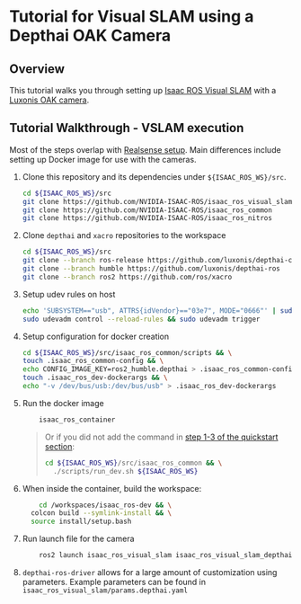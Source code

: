 # Tutorial for Visual SLAM using a Depthai OAK Camera


## Overview

This tutorial walks you through setting up [Isaac ROS Visual SLAM](https://github.com/NVIDIA-ISAAC-ROS/isaac_ros_visual_slam) with a [Luxonis OAK camera](https://www.luxonis.com/).


## Tutorial Walkthrough - VSLAM execution

Most of the steps overlap with [Realsense setup](./tutorial-realsense.md). Main differences include setting up Docker image for use with the cameras.

1. Clone this repository and its dependencies under `${ISAAC_ROS_WS}/src`.

    ```bash
    cd ${ISAAC_ROS_WS}/src
    git clone https://github.com/NVIDIA-ISAAC-ROS/isaac_ros_visual_slam
    git clone https://github.com/NVIDIA-ISAAC-ROS/isaac_ros_common
    git clone https://github.com/NVIDIA-ISAAC-ROS/isaac_ros_nitros
    ```
2. Clone `depthai` and `xacro` repositories to the workspace

    ```bash
    cd ${ISAAC_ROS_WS}/src
    git clone --branch ros-release https://github.com/luxonis/depthai-core
    git clone --branch humble https://github.com/luxonis/depthai-ros
    git clone --branch ros2 https://github.com/ros/xacro
    ```
3. Setup udev rules on host

    ```bash
    echo 'SUBSYSTEM=="usb", ATTRS{idVendor}=="03e7", MODE="0666"' | sudo tee /etc/udev/rules.d/80-movidius.rules
    sudo udevadm control --reload-rules && sudo udevadm trigger
    ```

4. Setup configuration for docker creation

    ```bash
    cd ${ISAAC_ROS_WS}/src/isaac_ros_common/scripts && \
    touch .isaac_ros_common-config && \
    echo CONFIG_IMAGE_KEY=ros2_humble.depthai > .isaac_ros_common-config && \
    touch .isaac_ros_dev-dockerargs && \
    echo "-v /dev/bus/usb:/dev/bus/usb" > .isaac_ros_dev-dockerargs
    ```
5. Run the docker image

    ```bash
        isaac_ros_container
    ```

    > Or if you did not add the command in [step 1-3 of the quickstart section](../README.md#quickstart):
    >
    > ```bash
    > cd ${ISAAC_ROS_WS}/src/isaac_ros_common && \
    >   ./scripts/run_dev.sh ${ISAAC_ROS_WS}
    > ```

5. When inside the container, build the workspace:

    ```bash
        cd /workspaces/isaac_ros-dev && \
      colcon build --symlink-install && \
      source install/setup.bash
    ```

6. Run launch file for the camera

    ```bash
        ros2 launch isaac_ros_visual_slam isaac_ros_visual_slam_depthai.launch.py
    ```

7. `depthai-ros-driver` allows for a large amount of customization using parameters. Example parameters can be found in `isaac_ros_visual_slam/params.depthai.yaml`